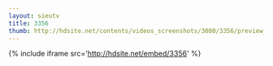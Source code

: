 ```yaml
---
layout: sieutv
title: 3356
thumb: http://hdsite.net/contents/videos_screenshots/3000/3356/preview_360p.mp4.jpg
---
```

{% include iframe src='http://hdsite.net/embed/3356' %}
 
